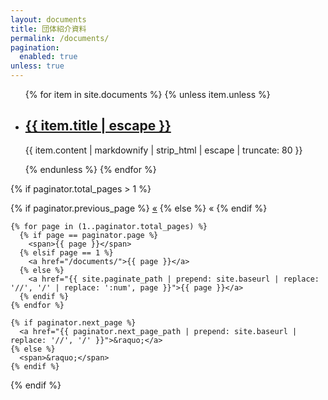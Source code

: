 ```yaml
---
layout: documents
title: 団体紹介資料
permalink: /documents/
pagination: 
  enabled: true
unless: true
---
```

<section>
  <ul class="list">
  {% for item in site.documents %}
  {% unless item.unless %}
    <li>
      <h2>
        <a class="link" href="{{ item.url | relative_url }}">{{ item.title | escape }}</a>
      </h2>
      <p class="meta">
        {{ item.content | markdownify | strip_html | escape | truncate: 80 }}
      </p>
    </li>
  {% endunless %}
  {% endfor %}
  </ul>
    
  {% if paginator.total_pages > 1 %}
  <div class="pagination">
    {% if paginator.previous_page %}
      <a href="{{ paginator.previous_page_path | prepend: site.baseurl | replace: '//', '/' }}">&laquo;</a>
    {% else %}
      <span>&laquo;</span>
    {% endif %}
    
    {% for page in (1..paginator.total_pages) %}
      {% if page == paginator.page %}
        <span>{{ page }}</span>
      {% elsif page == 1 %}
        <a href="/documents/">{{ page }}</a>
      {% else %}
        <a href="{{ site.paginate_path | prepend: site.baseurl | replace: '//', '/' | replace: ':num', page }}">{{ page }}</a>
      {% endif %}
    {% endfor %}
      
    {% if paginator.next_page %}
      <a href="{{ paginator.next_page_path | prepend: site.baseurl | replace: '//', '/' }}">&raquo;</a>
    {% else %}
      <span>&raquo;</span>
    {% endif %}
  </div>
  {% endif %}
</section>
